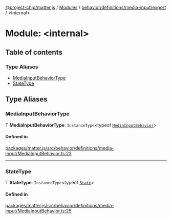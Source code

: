 [@project-chip/matter.js](../README.md) / [Modules](../modules.md) / [behavior/definitions/media-input/export](behavior_definitions_media_input_export.md) / \<internal\>

# Module: \<internal\>

## Table of contents

### Type Aliases

- [MediaInputBehaviorType](behavior_definitions_media_input_export._internal_.md#mediainputbehaviortype)
- [StateType](behavior_definitions_media_input_export._internal_.md#statetype)

## Type Aliases

### MediaInputBehaviorType

Ƭ **MediaInputBehaviorType**: `InstanceType`\<typeof [`MediaInputBehavior`](behavior_definitions_media_input_export.md#mediainputbehavior)\>

#### Defined in

[packages/matter.js/src/behavior/definitions/media-input/MediaInputBehavior.ts:23](https://github.com/project-chip/matter.js/blob/2d9f2165d2672864fda3496a6d0d5f93597f82c6/packages/matter.js/src/behavior/definitions/media-input/MediaInputBehavior.ts#L23)

___

### StateType

Ƭ **StateType**: `InstanceType`\<typeof [`State`](../classes/behavior_definitions_media_input_export.MediaInputServer.md#state-1)\>

#### Defined in

[packages/matter.js/src/behavior/definitions/media-input/MediaInputBehavior.ts:25](https://github.com/project-chip/matter.js/blob/2d9f2165d2672864fda3496a6d0d5f93597f82c6/packages/matter.js/src/behavior/definitions/media-input/MediaInputBehavior.ts#L25)
